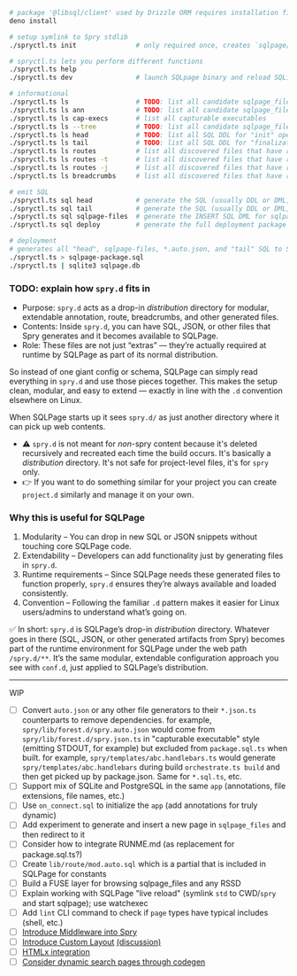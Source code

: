 ```bash
# package '@libsql/client' used by Drizzle ORM requires installation first
deno install

# setup symlink to Spry stdlib
./spryctl.ts init               # only required once, creates `sqlpage/sqlpage.json` and `src/spry` symlink

# spryctl.ts lets you perform different functions
./spryctl.ts help
./spryctl.ts dev                # launch SQLpage binary and reload SQLite content on file changes

# informational
./spryctl.ts ls                 # TODO: list all candidate sqlpage_files content files and if there are any annotation errors
./spryctl.ts ls ann             # TODO: list all candidate sqlpage_files that have been annotated with `@spry.*`
./spryctl.ts ls cap-execs       # list all capturable executables
./spryctl.ts ls --tree          # TODO: list all candidate sqlpage_files content files as a tree
./spryctl.ts ls head            # TODO: list all SQL DDL for "init" operations that go before sqlpage_files inserts
./spryctl.ts ls tail            # TODO: list all SQL DDL for "finalization" operations that go after sqlpage_files inserts
./spryctl.ts ls routes          # list all discovered files that have route annotations as a tree
./spryctl.ts ls routes -t       # list all discovered files that have route annotations as a table
./spryctl.ts ls routes -j       # list all discovered files that have route annotations as JSON
./spryctl.ts ls breadcrumbs     # list all discovered files that have route annotations as breadcrumbs

# emit SQL
./spryctl.ts sql head           # generate the SQL (usually DDL or DML, not SQL) that go before sqlpage_files inserts
./spryctl.ts sql tail           # generate the SQL (usually DDL or DML, not SQL) that go after sqlpage_files inserts
./spryctl.ts sql sqlpage-files  # generate the INSERT SQL DML for sqlpage_files contents
./spryctl.ts sql deploy         # generate the full deployment package (all the above)

# deployment
# generates all "head", sqlpage-files, *.auto.json, and "tail" SQL to STDOUT
./spryctl.ts > sqlpage-package.sql
./spryctl.ts | sqlite3 sqlpage.db
```

### TODO: explain how `spry.d` fits in

- Purpose: `spry.d` acts as a drop-in _distribution_ directory for modular,
  extendable annotation, route, breadcrumbs, and other generated files.
- Contents: Inside `spry.d`, you can have SQL, JSON, or other files that Spry
  generates and it becomes available to SQLPage.
- Role: These files are not just “extras” — they’re actually required at runtime
  by SQLPage as part of its normal distribution.

So instead of one giant config or schema, SQLPage can simply read everything in
`spry.d` and use those pieces together. This makes the setup clean, modular, and
easy to extend — exactly in line with the `.d` convention elsewhere on Linux.

When SQLPage starts up it sees `spry.d/` as just another directory where it can
pick up web contents.

- ⚠️ `spry.d` is not meant for _non_-spry content because it's deleted
  recursively and recreated each time the build occurs. It's basically a
  _distribution_ directory. It's not safe for project-level files, it's for
  `spry` only.
- 👉 If you want to do something similar for your project you can create
  `project.d` similarly and manage it on your own.

### Why this is useful for SQLPage

1. Modularity – You can drop in new SQL or JSON snippets without touching core
   SQLPage code.
2. Extendability – Developers can add functionality just by generating files in
   `spry.d`.
3. Runtime requirements – Since SQLPage needs these generated files to function
   properly, `spry.d` ensures they’re always available and loaded consistently.
4. Convention – Following the familiar `.d` pattern makes it easier for Linux
   users/admins to understand what’s going on.

✅ In short: `spry.d` is SQLPage’s drop-in _distribution_ directory. Whatever
goes in there (SQL, JSON, or other generated artifacts from Spry) becomes part
of the runtime environment for SQLPage under the web path `/spry.d/**`. It’s the
same modular, extendable configuration approach you see with `conf.d`, just
applied to SQLPage’s distribution.

---

WIP

- [ ] Convert `auto.json` or any other file generators to their `*.json.ts`
      counterparts to remove dependencies. for example,
      `spry/lib/forest.d/spry.auto.json` would come from
      `spry/lib/forest.d/spry.json.ts` in "capturable executable" style
      (emitting STDOUT, for example) but excluded from `package.sql.ts` when
      built. for example, `spry/templates/abc.handlebars.ts` would generate
      `spry/templates/abc.handlebars` during build `orchestrate.ts build` and
      then get picked up by package.json. Same for `*.sql.ts`, etc.
- [ ] Support mix of SQLite and PostgreSQL in the same `app` (annotations, file
      extensions, file names, etc.)
- [ ] Use `on_connect.sql` to initialize the `app` (add annotations for truly
      dynamic)
- [ ] Add experiment to generate and insert a new page in `sqlpage_files` and
      then redirect to it
- [ ] Consider how to integrate RUNME.md (as replacement for package.sql.ts?)
- [ ] Create `lib/route/mod.auto.sql` which is a partial that is included in
      SQLPage for constants
- [ ] Build a FUSE layer for browsing sqlpage_files and any RSSD
- [ ] Explain working with SQLPage "live reload" (symlink `std` to CWD/`spry`
      and start sqlpage); use watchexec
- [ ] Add `lint` CLI command to check if `page` types have typical includes
      (shell, etc.)
- [ ] [Introduce Middleware into Spry](https://github.com/sqlpage/SQLPage/discussions/584)
- [ ] [Introduce Custom Layout](https://github.com/sqlpage/SQLPage/blob/main/sqlpage/templates/shell.handlebars)
      [(discussion)](https://github.com/sqlpage/SQLPage/discussions/731)
- [ ] [HTMLx integration](https://github.com/sqlpage/SQLPage/discussions/628)
- [ ] [Consider dynamic search pages through codegen](https://github.com/sqlpage/SQLPage/discussions/699)
